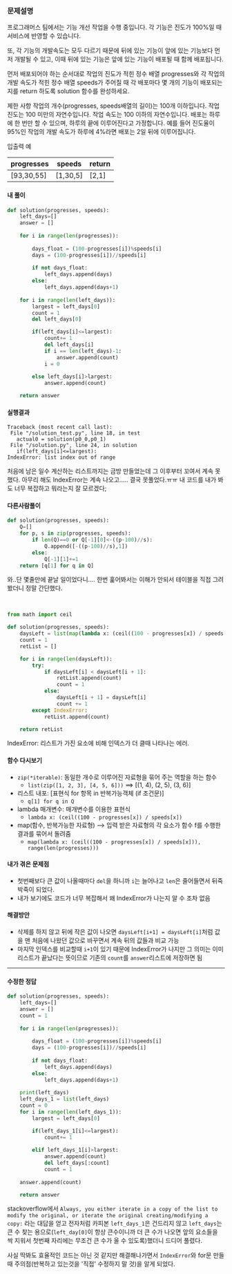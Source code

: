 ### 문제설명

프로그래머스 팀에서는 기능 개선 작업을 수행 중입니다. 각 기능은 진도가 100%일 때 서비스에 반영할 수 있습니다.

또, 각 기능의 개발속도는 모두 다르기 때문에 뒤에 있는 기능이 앞에 있는 기능보다 먼저 개발될 수 있고, 이때 뒤에 있는 기능은 앞에 있는 기능이 배포될 때 함께 배포됩니다.

먼저 배포되어야 하는 순서대로 작업의 진도가 적힌 정수 배열 progresses와 각 작업의 개발 속도가 적힌 정수 배열 speeds가 주어질 때 각 배포마다 몇 개의 기능이 배포되는지를 return 하도록 solution 함수를 완성하세요.

제한 사항
작업의 개수(progresses, speeds배열의 길이)는 100개 이하입니다.
작업 진도는 100 미만의 자연수입니다.
작업 속도는 100 이하의 자연수입니다.
배포는 하루에 한 번만 할 수 있으며, 하루의 끝에 이루어진다고 가정합니다. 예를 들어 진도율이 95%인 작업의 개발 속도가 하루에 4%라면 배포는 2일 뒤에 이루어집니다.

입출력 예

progresses | speeds |	return
-----------|--------|--------
[93,30,55] |[1,30,5]|[2,1]


#### 내 풀이
```python
def solution(progresses, speeds):
    left_days=[]
    answer = []
    
    for i in range(len(progresses)):
        
        days_float = (100-progresses[i])%speeds[i]
        days = (100-progresses[i])//speeds[i]
        
        if not days_float:
            left_days.append(days)
        else:
            left_days.append(days+1)
        
    for i in range(len(left_days)):
        largest = left_days[0]
        count = 1
        del left_days[0]

        if(left_days[i]<=largest):
            count+= 1
            del left_days[i]
            if i == len(left_days)-1:
                answer.append(count)
            i = 0
            
        else left_days[i]>largest:
            answer.append(count)

    return answer
 ```
 
 #### 실행결과
 ```
 Traceback (most recent call last):
  File "/solution_test.py", line 18, in test
    actual0 = solution(p0_0,p0_1)
  File "/solution.py", line 24, in solution
    if(left_days[i]<=largest):
IndexError: list index out of range
```

처음에 남은 일수 계산하는 리스트까지는 금방 만들었는데 그 이후부터 꼬여서 계속 못했다.
아무리 해도 IndexError는 계속 나오고..... 결국 못풀었다.ㅠㅠ 내 코드를 내가 봐도 너무 복잡하고 뭐라는지 잘 모르겠다;


#### 다른사람풀이

```python
def solution(progresses, speeds):
    Q=[]
    for p, s in zip(progresses, speeds):
        if len(Q)==0 or Q[-1][0]<-((p-100)//s):
            Q.append([-((p-100)//s),1])
        else:
            Q[-1][1]+=1
    return [q[1] for q in Q]
```
와..단 몇줄만에 끝날 일이었다니....
한번 훑어봐서는 이해가 안되서 테이블을 직접 그려봤더니 정말 간단했다.

<br>


```python
from math import ceil

def solution(progresses, speeds):
    daysLeft = list(map(lambda x: (ceil((100 - progresses[x]) / speeds[x])), range(len(progresses))))
    count = 1
    retList = []

    for i in range(len(daysLeft)):
        try:
            if daysLeft[i] < daysLeft[i + 1]:
                retList.append(count)
                count = 1
            else:
                daysLeft[i + 1] = daysLeft[i]
                count += 1
        except IndexError:
            retList.append(count)

    return retList
```
    
IndexError: 리스트가 가진 요소에 비해 인덱스가 더 클때 나타나는 에러.

#### 함수 다시보기
- `zip(*iterable)`: 동일한 개수로 이루어진 자료형을 묶어 주는 역할을 하는 함수
   - `list(zip([1, 2, 3], [4, 5, 6]))` ==> [(1, 4), (2, 5), (3, 6)]
- 리스트 내포: [표현식 for 항목 in 반복가능객체 (if 조건문)]
   - `q[1] for q in Q`
- lambda 매개변수: 매개변수를 이용한 표현식
   - `lambda x: (ceil((100 - progresses[x]) / speeds[x])`
- map(함수, 반복가능한 자료형) --> 입력 받은 자료형의 각 요소가 함수 f를 수행한 결과를 묶어서 돌려줌
   - `map(lambda x: (ceil((100 - progresses[x]) / speeds[x])), range(len(progresses)))`

#### 내가 겪은 문제점
- 첫번째보다 큰 값이 나올때마다 `del`을 하니까 `i`는 늘어나고 `len`은 줄어들면서 뒤죽박죽이 되었다.
- 내가 보기에도 코드가 너무 복잡해서 왜 IndexError가 나는지 알 수 조차 없음

#### 해결방안
- 삭제를 하지 않고 뒤에 작은 값이 나오면 `daysLeft[i+1] = daysLeft[i]`처럼 값을 맨 처음에 나왔던 값으로 바꾸면서 계속 뒤의 값들과 비교 가능
- 마지막 인덱스를 비교할때 `i+1`이 있기 때문에 IndexError가 나지만 그 의미는 이미 리스트가 끝났다는 뜻이므로 기존의 `count`를 `answer`리스트에 저장하면 됨

------
#### 수정한 정답
```python
def solution(progresses, speeds):
    left_days=[]
    answer = []
    count = 1
    
    for i in range(len(progresses)):
        
        days_float = (100-progresses[i])%speeds[i]
        days = (100-progresses[i])//speeds[i]
        
        if not days_float:
            left_days.append(days)
        else:
            left_days.append(days+1)
            
    print(left_days)
    left_days_1 = list(left_days)
    count = 0
    for i in range(len(left_days_1)):
        largest = left_days[0]

        if(left_days_1[i]<=largest):
            count+= 1
                
        elif left_days_1[i]>largest:
            answer.append(count)
            del left_days[:count]
            count = 1
            
    answer.append(count)

    return answer
 ```
 stackoverflow에서
 ```Always, you either iterate in a copy of the list to modify the original, or iterate the original creating/modifying a copy:```
 라는 대답을 얻고 전자처럼 카피본 `left_days_1`은 건드리지 않고 `left_days`는 큰 수 찾는 용으로(`left_day[0]`이 항상 큰수이니까 더 큰 수가 나오면 앞의 요소들을 싹 지워서 첫번째 자리에는 무조건 큰 수가 올 수 있도록)했더니 드디어 풀렸다.
 
 사실 딱봐도 효율적인 코드는 아닌 것 같지만 해결해나가면서 `IndexError`와 for문 만들때 주의점(반복하고 있는것을 '직접' 수정하지 말 것)을 알게 되었다.
 


